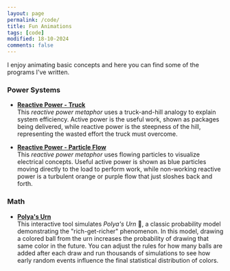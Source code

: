 ```yaml
---
layout: page
permalink: /code/
title: Fun Animations
tags: [code]
modified: 18-10-2024
comments: false
---
```



I enjoy animating basic concepts and here you can find some of the programs I've written.

### Power Systems

* [**Reactive Power - Truck**](ReactiveTruck.html)<br>
This *reactive power metaphor* uses a truck-and-hill analogy to explain system efficiency. Active power is the useful work, shown as packages being delivered, while reactive power is the steepness of the hill, representing the wasted effort the truck must overcome.

* [**Reactive Power - Particle Flow**](ReactiveParticle.html)<br>
This *reactive power metaphor* uses flowing particles to visualize electrical concepts. Useful active power is shown as blue particles moving directly to the load to perform work, while non-working reactive power is a turbulent orange or purple flow that just sloshes back and forth.

### Math

* [**Polya's Urn**](Polya.html)<br>
This interactive tool simulates *Polya's Urn* 🏺, a classic probability model demonstrating the "rich-get-richer" phenomenon. In this model, drawing a colored ball from the urn increases the probability of drawing that same color in the future. You can adjust the rules for how many balls are added after each draw and run thousands of simulations to see how early random events influence the final statistical distribution of colors.
